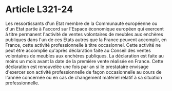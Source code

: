 # Article L321-24

<p>Les ressortissants d'un Etat membre de la Communauté européenne ou d'un Etat partie à l'accord sur l'Espace économique européen qui exercent à titre permanent l'activité de ventes volontaires de meubles aux enchères publiques dans l'un de ces Etats autres que la France peuvent accomplir, en France, cette activité professionnelle à titre occasionnel. Cette activité ne peut être accomplie qu'après déclaration faite au Conseil des ventes volontaires de meubles aux enchères publiques. La déclaration est faite au moins un mois avant la date de la première vente réalisée en France. Cette déclaration est renouvelée une fois par an si le prestataire envisage d'exercer son activité professionnelle de façon occasionnelle au cours de l'année concernée ou en cas de changement matériel relatif à sa situation professionnelle.</p>